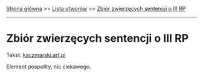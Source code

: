 [Strona główna](../index.md) >> [Lista utworów](../list.md) >> [Zbiór zwierzęcych sentencji o III RP](683.md)

---

# Zbiór zwierzęcych sentencji o III RP

Tekst: [kaczmarski.art.pl](https://www.kaczmarski.art.pl/tworczosc/wiersze/zbior-zwierzecych-sentencji-o-iii-rp/)

Element pospolity, nic ciekawego.